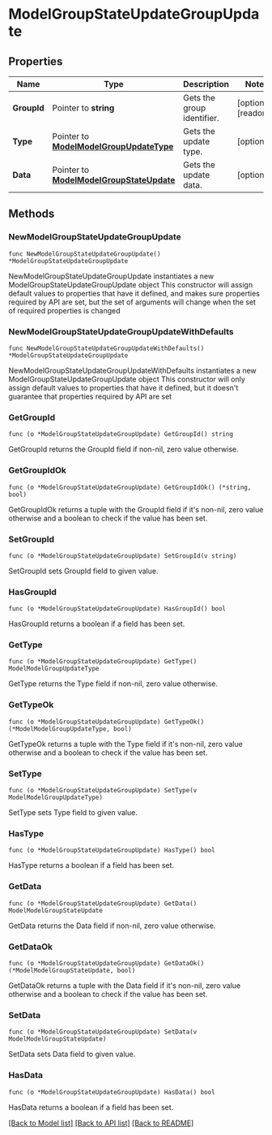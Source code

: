 # ModelGroupStateUpdateGroupUpdate

## Properties

Name | Type | Description | Notes
------------ | ------------- | ------------- | -------------
**GroupId** | Pointer to **string** | Gets the group identifier. | [optional] [readonly] 
**Type** | Pointer to [**ModelModelGroupUpdateType**](ModelGroupUpdateType.md) | Gets the update type. | [optional] 
**Data** | Pointer to [**ModelModelGroupStateUpdate**](ModelGroupStateUpdate.md) | Gets the update data. | [optional] 

## Methods

### NewModelGroupStateUpdateGroupUpdate

`func NewModelGroupStateUpdateGroupUpdate() *ModelGroupStateUpdateGroupUpdate`

NewModelGroupStateUpdateGroupUpdate instantiates a new ModelGroupStateUpdateGroupUpdate object
This constructor will assign default values to properties that have it defined,
and makes sure properties required by API are set, but the set of arguments
will change when the set of required properties is changed

### NewModelGroupStateUpdateGroupUpdateWithDefaults

`func NewModelGroupStateUpdateGroupUpdateWithDefaults() *ModelGroupStateUpdateGroupUpdate`

NewModelGroupStateUpdateGroupUpdateWithDefaults instantiates a new ModelGroupStateUpdateGroupUpdate object
This constructor will only assign default values to properties that have it defined,
but it doesn't guarantee that properties required by API are set

### GetGroupId

`func (o *ModelGroupStateUpdateGroupUpdate) GetGroupId() string`

GetGroupId returns the GroupId field if non-nil, zero value otherwise.

### GetGroupIdOk

`func (o *ModelGroupStateUpdateGroupUpdate) GetGroupIdOk() (*string, bool)`

GetGroupIdOk returns a tuple with the GroupId field if it's non-nil, zero value otherwise
and a boolean to check if the value has been set.

### SetGroupId

`func (o *ModelGroupStateUpdateGroupUpdate) SetGroupId(v string)`

SetGroupId sets GroupId field to given value.

### HasGroupId

`func (o *ModelGroupStateUpdateGroupUpdate) HasGroupId() bool`

HasGroupId returns a boolean if a field has been set.

### GetType

`func (o *ModelGroupStateUpdateGroupUpdate) GetType() ModelModelGroupUpdateType`

GetType returns the Type field if non-nil, zero value otherwise.

### GetTypeOk

`func (o *ModelGroupStateUpdateGroupUpdate) GetTypeOk() (*ModelModelGroupUpdateType, bool)`

GetTypeOk returns a tuple with the Type field if it's non-nil, zero value otherwise
and a boolean to check if the value has been set.

### SetType

`func (o *ModelGroupStateUpdateGroupUpdate) SetType(v ModelModelGroupUpdateType)`

SetType sets Type field to given value.

### HasType

`func (o *ModelGroupStateUpdateGroupUpdate) HasType() bool`

HasType returns a boolean if a field has been set.

### GetData

`func (o *ModelGroupStateUpdateGroupUpdate) GetData() ModelModelGroupStateUpdate`

GetData returns the Data field if non-nil, zero value otherwise.

### GetDataOk

`func (o *ModelGroupStateUpdateGroupUpdate) GetDataOk() (*ModelModelGroupStateUpdate, bool)`

GetDataOk returns a tuple with the Data field if it's non-nil, zero value otherwise
and a boolean to check if the value has been set.

### SetData

`func (o *ModelGroupStateUpdateGroupUpdate) SetData(v ModelModelGroupStateUpdate)`

SetData sets Data field to given value.

### HasData

`func (o *ModelGroupStateUpdateGroupUpdate) HasData() bool`

HasData returns a boolean if a field has been set.


[[Back to Model list]](../README.md#documentation-for-models) [[Back to API list]](../README.md#documentation-for-api-endpoints) [[Back to README]](../README.md)


